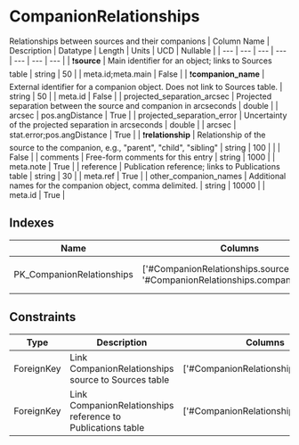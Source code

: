 # CompanionRelationships
Relationships between sources and their companions
| Column Name | Description | Datatype | Length | Units  | UCD | Nullable |
| --- | --- | --- | --- | --- | --- | --- |
| :exclamation:**source** | Main identifier for an object; links to Sources table | string | 50 |  | meta.id;meta.main | False |
| :exclamation:**companion_name** | External identifier for a companion object. Does not link to Sources table. | string | 50 |  | meta.id | False |
| projected_separation_arcsec | Projected separation between the source and companion in arcseconds | double |  | arcsec | pos.angDistance | True |
| projected_separation_error | Uncertainty of the projected separation in arcseconds | double |  | arcsec | stat.error;pos.angDistance | True |
| :exclamation:**relationship** | Relationship of the source to the companion, e.g., "parent", "child", "sibling" | string | 100 |  |  | False |
| comments | Free-form comments for this entry | string | 1000 |  | meta.note | True |
| reference | Publication reference; links to Publications table | string | 30 |  | meta.ref | True |
| other_companion_names | Additional names for the companion object, comma delimited. | string | 10000 |  | meta.id | True |

## Indexes
| Name | Columns | Description |
| --- | --- | --- |
| PK_CompanionRelationships | ['#CompanionRelationships.source', '#CompanionRelationships.companion_name'] | Primary key for CompanionRelationships table |

## Constraints
| Type | Description | Columns | Referenced Columns |
| --- | --- | --- | --- |
| ForeignKey | Link CompanionRelationships source to Sources table | ['#CompanionRelationships.source'] | ['#Sources.source'] |
| ForeignKey | Link CompanionRelationships reference to Publications table | ['#CompanionRelationships.reference'] | ['#Publications.reference'] |


